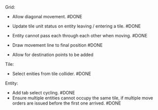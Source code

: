 Grid:
- Allow diagonal movement. #DONE
- Update tile unit status on entity leaving / entering a tile. #DONE
- Entity cannot pass each through each other when moving. #DONE

- Draw movement line to final position #DONE
- Allow for destination points to be added

Tile:
- Select enities from tile collider. #DONE

Entity:
- Add tab select cycling. #DONE
- Ensure multiple entities cannot occupy the same tile, if multiple move orders are issued before the first one arrived. #DONE
